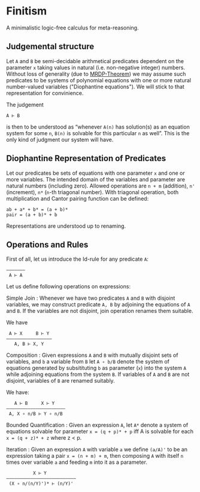 # Finitism
A minimalistic logic-free calculus for meta-reasoning.

## Judgemental structure
Let `A` and `B` be semi-decidable arithmetical predicates dependent on the parameter `x` taking values in natural (i.e. non-negative integer) numbers. Without loss of generality (due to [MRDP-Theorem](https://en.wikipedia.org/wiki/Hilbert%27s_tenth_problem)) we may assume such predicates to be systems of polynomial equations with one or more natural number-valued variables ("Diophantine equations"). We will stick to that representation for convinience.

The judgement
```
A ⊢ B
```
is then to be understood as “whenever `A(n)` has solution(s) as an equation system for some `n`, `B(n)` is solvable for this particular `n` as well”. This is the only kind of judgment our system will have.

## Diophantine Representation of Predicates
Let our predicates be sets of equations with one parameter `x` and one or more variables. The intended domain of the variables and parameter are natural numbers (including zero). Allowed operations are `n + m` (addition), `n'` (increment), `n*` (`n`-th triagonal number). With triagonal operation, both multiplication and Cantor pairing function can be defined:
```
ab + a* + b* = (a + b)*
pair = (a + b)* + b
```

Representations are understood up to renaming.

## Operations and Rules
First of all, let us introduce the Id-rule for any predicate `A`:
```
––––———
 A ⊢ A
```

Let us define following operations on expressions:

Simple Join
: Whenever we have two predicates `A` and `B` with disjoint variables, we may construct predicate `A, B` by adjoining the equations of `A` and `B`. If the variables are not disjoint, join operation renames them suitable.

We have
```
 A ⊢ X     B ⊢ Y
––––———–––––––––—
   A, B ⊢ X, Y
```

Composition
: Given expressions `A` and `B` with mutually disjoint sets of variables, and `b` a variable from `B` let `A ∘ b/B` denote the system of equations generated by subsitituting `b` as parameter (`x`) into the system `A` while adjoining equations from the system `B`. If variables of `A` and `B` are not disjoint, variables of `B` are renamed suitably.

We have:
```
   A ⊢ B     X ⊢ Y
——————————————————————
 A, X ∘ n/B ⊢ Y ∘ n/B 
```

Bounded Quantification
: Given an expression `A`, let `A*` denote a system of equations solvable for parameter `x = (q + p)* + p` iff A is solvable for each `x = (q + z)* + z` where z < p.

Iteration
: Given an expression `A` with variable `a` we define `(a/A)'` to be an expression taking a pair `x = (n + m) + m`, then composing `A` with itself `n` times over variable `a` and feeding `m` into it as a parameter.

```
          X ⊢ Y
————————————————————————––
 (X ∘ n/(n/Y)')* ⊢ (n/Y)'
```
